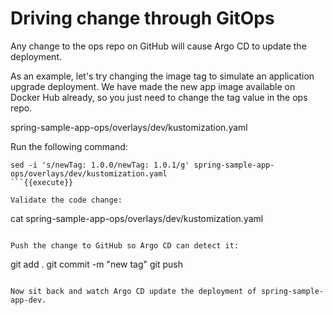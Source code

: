 # Driving change through GitOps

Any change to the ops repo on GitHub will cause Argo CD to update the deployment.

As an example, let's try changing the image tag to simulate an application upgrade deployment. We have made the new app image available on Docker Hub already, so you just need to change the tag value in the ops repo.

spring-sample-app-ops/overlays/dev/kustomization.yaml

Run the following command:
```
sed -i 's/newTag: 1.0.0/newTag: 1.0.1/g' spring-sample-app-ops/overlays/dev/kustomization.yaml
```{{execute}}

Validate the code change:
```
cat spring-sample-app-ops/overlays/dev/kustomization.yaml
```{{execute}}

Push the change to GitHub so Argo CD can detect it:
```
git add .
git commit -m "new tag"
git push
```

Now sit back and watch Argo CD update the deployment of spring-sample-app-dev.